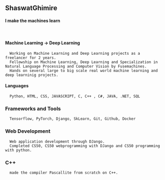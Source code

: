 ## ShaswatGhimire
#### I make the machines learn
&nbsp;
#### Machine Learning -> Deep Learning
``` 
  Working on Machine Learning and Deep Learning projects as a freelancer for 2 years.
  Fellowship on Machine Learning, Deep Learning and Specialization in Natural Language Processing and Computer Vision by Fusemachines. 
  Hands on several large to big scale real world machine learning and deep learninig projects.
```

#### Languages
```
  Python, HTML, CSS, JAVASCRIPT, C, C++ , C#, JAVA, .NET, SQL
```

### Frameworks and Tools
```
  Tensorflow, PyTorch, Django, SkLearn, Git, Github, Docker
```

### Web Development
```
  Web application development through DJango.
  Completed CS50, CS50 webprogramming with DJango and CS50 programming with python.
```

### C++
```
  made the compiler Pascallite from scratch on C++.
```
